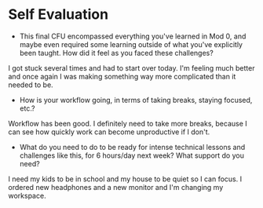 # Self Evaluation

- This final CFU encompassed everything you've learned in Mod 0, and maybe even required some learning outside of what you've explicitly been taught. How did it feel as you faced these challenges?

I got stuck several times and had to start over today. I'm feeling much better and once
again I was making something way more complicated than it needed to be.

- How is your workflow going, in terms of taking breaks, staying focused, etc.?

Workflow has been good. I definitely need to take more breaks, because I can see how quickly work can become unproductive if I don't.

- What do you need to do to be ready for intense technical lessons and challenges like this, for 6 hours/day next week? What support do you need?

I need my kids to be in school and my house to be quiet so I can focus. I ordered new headphones and a new monitor and I'm changing my workspace.
